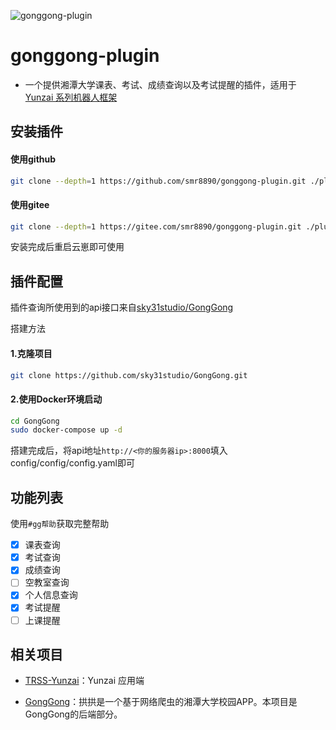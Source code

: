 

![gonggong-plugin](https://socialify.git.ci/smr8890/gonggong-plugin/image?forks=1&issues=1&language=1&name=1&owner=1&pulls=1&stargazers=1&theme=Light)

# gonggong-plugin

- 一个提供湘潭大学课表、考试、成绩查询以及考试提醒的插件，适用于 [Yunzai 系列机器人框架](https://github.com/yhArcadia/Yunzai-Bot-plugins-index)

## 安装插件

#### 使用github

```bash
git clone --depth=1 https://github.com/smr8890/gonggong-plugin.git ./plugins/gonggong-plugin
```

#### 使用gitee

```bash
git clone --depth=1 https://gitee.com/smr8890/gonggong-plugin.git ./plugins/gonggong-plugin
```

安装完成后重启云崽即可使用

## 插件配置

插件查询所使用到的api接口来自[sky31studio/GongGong](https://github.com/sky31studio/GongGong)

搭建方法

#### 1.克隆项目

```bash
git clone https://github.com/sky31studio/GongGong.git
```

#### 2.使用Docker环境启动

```bash
cd GongGong
sudo docker-compose up -d
```

搭建完成后，将api地址`http://<你的服务器ip>:8000`填入config/config/config.yaml即可

## 功能列表

使用`#gg帮助`获取完整帮助

- [x] 课表查询
- [x] 考试查询
- [x] 成绩查询
- [ ] 空教室查询
- [x] 个人信息查询
- [x] 考试提醒
- [ ] 上课提醒

## 相关项目

- [TRSS-Yunzai](https://github.com/TimeRainStarSky/Yunzai)：Yunzai 应用端

- [GongGong](https://github.com/sky31studio/GongGong)：拱拱是一个基于网络爬虫的湘潭大学校园APP。本项目是GongGong的后端部分。